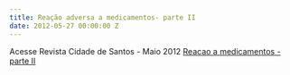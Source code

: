 ```yaml
---
title: Reação adversa a medicamentos- parte II
date: 2012-05-27 00:00:00 Z
---
```


Acesse Revista Cidade de Santos - Maio 2012 <a href="http://issuu.com/revistacidadedesantos/docs/edicaomaio2012">Reacao a medicamentos - parte II</a>
